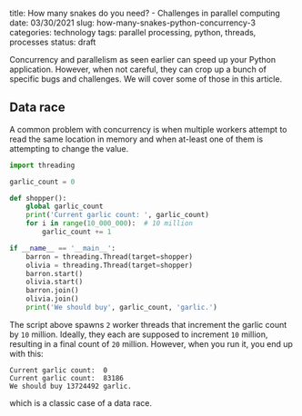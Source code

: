 title: How many snakes do you need? - Challenges in parallel computing
date: 03/30/2021
slug: how-many-snakes-python-concurrency-3
categories: technology
tags: parallel processing, python, threads, processes
status: draft

Concurrency and parallelism as seen earlier can speed up your Python application. However, when not careful, they can crop up a bunch of specific bugs and challenges. We will cover some of those in this article.

## Data race
A common problem with concurrency is when multiple workers attempt to read the same location in memory and when at-least one of them is attempting to change the value.

```python
import threading

garlic_count = 0

def shopper():
    global garlic_count
    print('Current garlic count: ', garlic_count)
    for i in range(10_000_000):  # 10 million
        garlic_count += 1

if __name__ == '__main__':
    barron = threading.Thread(target=shopper)
    olivia = threading.Thread(target=shopper)
    barron.start()
    olivia.start()
    barron.join()
    olivia.join()
    print('We should buy', garlic_count, 'garlic.')
```

The script above spawns `2` worker threads that increment the garlic count by `10` million. Ideally, they each are supposed to increment `10` million, resulting in a final count of `20` million. However, when you run it, you end up with this:

```
Current garlic count:  0
Current garlic count:  83186
We should buy 13724492 garlic.
```
which is a classic case of a data race.